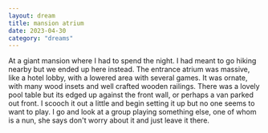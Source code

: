 ```yaml
---
layout: dream
title: mansion atrium
date: 2023-04-30
category: "dreams"
---
```


At a giant mansion where I had to spend the night. I had meant to go hiking nearby but we ended up here instead. The entrance atrium was massive, like a hotel lobby, with a lowered area with several games. It was ornate, with many wood insets and well crafted wooden railings.
There was a lovely pool table but its edged up against the front wall, or perhaps a van parked out front. I scooch it out a little and begin setting it up but no one seems to want to play. I go and look at a group playing something else, one of whom is a nun, she says don't worry about it and just leave it there.

